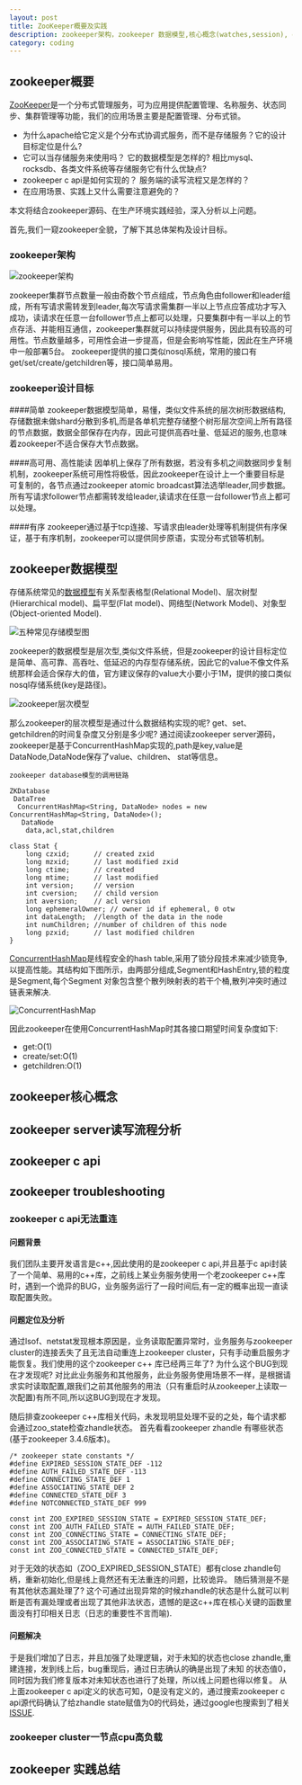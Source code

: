 ```yaml
---
layout: post
title: ZooKeeper概要及实践
description: zookeeper架构，zookeeper 数据模型,核心概念(watches,session), get/create/set等核心接口读写流程分析，zookeepr c api 使用及Trouble Shooting,最佳实践经验等
category: coding
---
```


## zookeeper概要

[ZooKeeper](https://zookeeper.apache.org/doc/trunk/zookeeperOver.html)是一个分布式管理服务，可为应用提供配置管理、名称服务、状态同步、集群管理等功能，我们的应用场景主要是配置管理、分布式锁。

* 为什么apache给它定义是个分布式协调式服务，而不是存储服务？它的设计目标定位是什么? 
* 它可以当存储服务来使用吗？ 它的数据模型是怎样的? 相比mysql、rocksdb、各类文件系统等存储服务它有什么优缺点? 
* zookeeper c api是如何实现的？ 服务端的读写流程又是怎样的？
* 在应用场景、实践上又什么需要注意避免的？

本文将结合zookeeper源码、在生产环境实践经验，深入分析以上问题。

首先,我们一窥zookeeper全貌，了解下其总体架构及设计目标。

### zookeeper架构

![zookeeper架构](/images/myblog/zkservice.jpg)

zookeeper集群节点数量一般由奇数个节点组成，节点角色由follower和leader组成，所有写请求需转发到leader,每次写请求需集群一半以上节点应答成功才写入成功，读请求在任意一台follower节点上都可以处理，只要集群中有一半以上的节点存活、并能相互通信，zookeeper集群就可以持续提供服务，因此具有较高的可用性。节点数量越多，可用性会进一步提高，但是会影响写性能，因此在生产环境中一般部署5台。
zookeeper提供的接口类似nosql系统，常用的接口有get/set/create/getchildren等，接口简单易用。

### zookeeper设计目标

####简单
zookeeper数据模型简单，易懂，类似文件系统的层次树形数据结构,存储数据未做shard分散到多机,而是各单机完整存储整个树形层次空间上所有路径的节点数据，数据全部保存在内存，因此可提供高吞吐量、低延迟的服务,也意味着zookeeper不适合保存大节点数据。

####高可用、高性能读
因单机上保存了所有数据，若没有多机之间数据同步复制机制，zookeeper系统可用性将极低，因此zookeeper在设计上一个重要目标是可复制的，各节点通过zookeeper atomic broadcast算法选举leader,同步数据。所有写请求follower节点都需转发给leader,读请求在任意一台follower节点上都可以处理。

####有序
zookeeper通过基于tcp连接、写请求由leader处理等机制提供有序保证，基于有序机制，zookeeper可以提供同步原语，实现分布式锁等机制。

## zookeeper数据模型

存储系统常见的[数据模型](https://en.wikipedia.org/wiki/Database_model)有关系型表格型(Relational Model)、层次树型(Hierarchical model)、扁平型(Flat model)、网络型(Network Model)、对象型(Object-oriented Model).

![五种常见存储模型图](/images/myblog/480px-Database_models.jpg)

zookeeper的数据模型是层次型,类似文件系统，但是zookeeper的设计目标定位是简单、高可靠、高吞吐、低延迟的内存型存储系统，因此它的value不像文件系统那样会适合保存大的值，官方建议保存的value大小要小于1M，提供的接口类似nosql存储系统(key是路径)。

![zookeeper层次模型](/images/myblog/zknamespace.jpg)

那么zookeeper的层次模型是通过什么数据结构实现的呢? get、set、getchildren的时间复杂度又分别是多少呢?
通过阅读zookeeper server源码，zookeeper是基于ConcurrentHashMap实现的,path是key,value是DataNode,DataNode保存了value、children、
stat等信息。

	zookeeper database模型的调用链路
	
	ZKDatabase
	 DataTree
	  ConcurrentHashMap<String, DataNode> nodes = new ConcurrentHashMap<String, DataNode>();
	   DataNode
	    data,acl,stat,children
	
	class Stat {
		long czxid;      // created zxid
		long mzxid;      // last modified zxid
		long ctime;      // created
		long mtime;      // last modified
		int version;     // version
		int cversion;    // child version
		int aversion;    // acl version
		long ephemeralOwner; // owner id if ephemeral, 0 otw
		int dataLength;  //length of the data in the node
		int numChildren; //number of children of this node
		long pzxid;      // last modified children
	}

[ConcurrentHashMap](https://www.ibm.com/developerworks/cn/java/java-lo-concurrenthashmap/)是线程安全的hash table,采用了锁分段技术来减少锁竞争,以提高性能。其结构如下图所示，由两部分组成,Segment和HashEntry,锁的粒度是Segment,每个Segment 对象包含整个散列映射表的若干个桶,散列冲突时通过链表来解决.

![ConcurrentHashMap](/images/myblog/concurrenthashmap.jpg)

因此zookeeper在使用ConcurrentHashMap时其各接口期望时间复杂度如下:

* get:O(1) 
* create/set:O(1) 
* getchildren:O(1) 

## zookeeper核心概念


## zookeeper server读写流程分析


## zookeeper c api


## zookeeper troubleshooting

### zookeeper c api无法重连

#### 问题背景

我们团队主要开发语言是c++,因此使用的是zookeeper c api,并且基于c api封装了一个简单、易用的c++库，之前线上某业务服务使用一个老zookeeper c++库时，遇到一个诡异的BUG，业务服务运行了一段时间后,有一定的概率出现一直读取配置失败。

#### 问题定位及分析

通过lsof、netstat发现根本原因是，业务读取配置异常时，业务服务与zookeeper cluster的连接丢失了且无法自动重连上zookeeper cluster，只有手动重启服务才能恢复。我们使用的这个zookeeper c++ 库已经两三年了? 为什么这个BUG到现在才发现呢? 对比此业务服务和其他服务，此业务服务使用场景不一样，是根据请求实时读取配置,跟我们之前其他服务的用法（只有重启时从zookeeper上读取一次配置)有所不同,所以这BUG到现在才发现。

随后排查zookeeper c++库相关代码，未发现明显处理不妥的之处，每个请求都会通过zoo_state检查zhandle状态。
首先看看zookeeper zhandle 有哪些状态(基于zookeeper 3.4.6版本)。

	/* zookeeper state constants */
	#define EXPIRED_SESSION_STATE_DEF -112
	#define AUTH_FAILED_STATE_DEF -113
	#define CONNECTING_STATE_DEF 1
	#define ASSOCIATING_STATE_DEF 2
	#define CONNECTED_STATE_DEF 3
	#define NOTCONNECTED_STATE_DEF 999
	
	const int ZOO_EXPIRED_SESSION_STATE = EXPIRED_SESSION_STATE_DEF;
	const int ZOO_AUTH_FAILED_STATE = AUTH_FAILED_STATE_DEF;
	const int ZOO_CONNECTING_STATE = CONNECTING_STATE_DEF;
	const int ZOO_ASSOCIATING_STATE = ASSOCIATING_STATE_DEF;
	const int ZOO_CONNECTED_STATE = CONNECTED_STATE_DEF;

对于无效的状态如（ZOO_EXPIRED_SESSION_STATE）都有close zhandle句柄，重新初始化,但是线上竟然还有无法重连的问题，比较诡异。
随后猜测是不是有其他状态漏处理了? 这个可通过出现异常的时候zhandle的状态是什么就可以判断是否有漏处理或者出现了其他非法状态，遗憾的是这c++库在核心关键的函数里面没有打印相关日志（日志的重要性不言而喻).

#### 问题解决

于是我们增加了日志，并且加强了处理逻辑，对于未知的状态也close zhandle,重建连接，发到线上后，bug重现后，通过日志确认的确是出现了未知
的状态值0，同时因为我们修复版本对未知状态也进行了处理，所以线上问题也得以修复。
从上面zookeeper c api定义的状态可知，0是没有定义的，通过搜索zookeeper c api源代码确认了给zhandle state赋值为0的代码处，通过google也搜索到了相关[ISSUE](https://issues.apache.org/jira/browse/ZOOKEEPER-2519).

### zookeeper cluster一节点cpu高负载


## zookeeper 实践总结